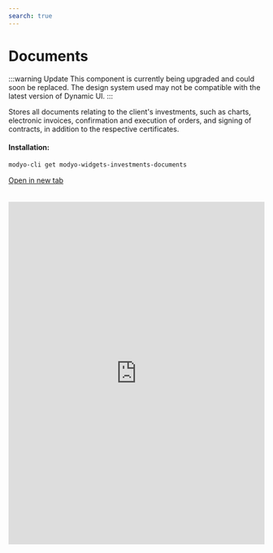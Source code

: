 ```yaml
---
search: true
---
```


# Documents

:::warning Update
This component is currently being upgraded and could soon be replaced. The design system used may not be compatible with the latest version of Dynamic UI.
:::

Stores all documents relating to the client's investments, such as charts, electronic invoices, confirmation and execution of orders, and signing of contracts, in addition to the respective certificates.

#### Installation:

```bash
modyo-cli get modyo-widgets-investments-documents
```

[Open in new tab](https://widgets.modyo.com/investments/documents)

<iframe id="widgetFrame" src="https://widgets.modyo.com/investments/documents" width="100%" frameBorder="0" style="min-height:675px;overflow:auto;margin-top:20px;"/>

| Features                       | Description                                                                                                                                                                                                                                |
|-------------------------------------|--------------------------------------------------------------------------------------------------------------------------------------------------------------------------------------------------------------------------------------------|
| Consolidated Financial Statements | Displays a list of available financial statements.                                                                                                                                                                             |
| Invoices                            | Displays the list of electronic invoices for all the completed transactions. Allows the user to open invoices in PDF format to review, print, and/or download.                                                           |
| Order Confirmations             | Displays a list of order documents available in PDF format.                                                                                                                                                   |
| Order Executions        | Provides information on the execution of the client's orders.                                                                                                                       |
| Electronic Contract Signatures     | Shows the contracts to be signed, either because they are completely new or because there are new or updated versions of existing contracts. Allows the user to directly review the contracts with the option to sign them online with the user's key or passcode. |
| Product Risk Table       | Table with a description of products and their risk classification.                                                                                                                                                                           |
| Tax Certificates            | Displays a list of tax certificates that are in PDF format, for viewing, printing, and/or downloading.                                                                                                                    |

<script>

  export default {
    mounted() {

      function setIframeHeightCO(id, ht) {
          var ifrm = document.getElementById(id);
          if(ifrm) {
            ifrm.style.height = ht + 4 + "px";
          }
      }
      // iframed document sends its height using postMessage
      function handleDocHeightMsg(e) {
          // check origin
          if ( e.origin === 'https://widgets-es.modyo.com' ) {
              // parse data
              var data = JSON.parse( e.data );

              console.log('data:', data)
              // check data object
              if ( data['docHeight'] ) {
                  setIframeHeightCO( 'widgetFrame', data['docHeight'] );
              } else {
                  setIframeHeightCO( 'widgetFrame', 700 );
              }
          }
      }

      // assign message handler
      if ( window.addEventListener ) {
          window.addEventListener('message', handleDocHeightMsg, false);
      }
    }
  }

</script>
